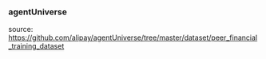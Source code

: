 ### agentUniverse

source: https://github.com/alipay/agentUniverse/tree/master/dataset/peer_financial_training_dataset
